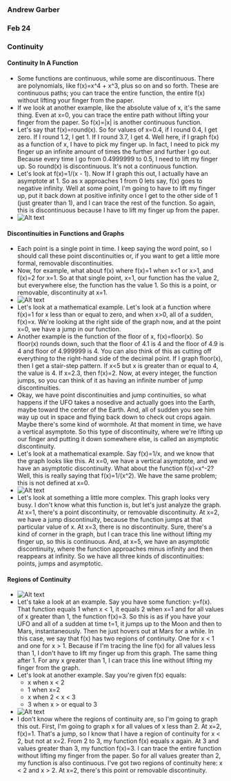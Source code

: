 ### Andrew Garber
### Feb 24
### Continuity

#### Continuity In A Function
 - Some functions are continuous, while some are discontinuous. There are polynomials, like f(x)=x^4 + x^3, plus so on and so forth. These are continuous paths; you can trace the entire function, the entire f(x) without lifting your finger from the paper.
 - If we look at another example, like the absolute value of x, it's the same thing. Even at x=0, you can trace the entire path without lifting your finger from the paper. So f(x)=|x| is another continuous function.
 - Let's say that f(x)=round(x). So for values of x=0.4, if I round 0.4, I get zero. If I round 1.2, I get 1. If I round 3.7, I get 4. Well here, if I graph f(x) as a function of x, I have to pick my finger up. In fact, I need to pick my finger up an infinite amount of times the further and further I go out. Because every time I go from 0.4999999 to 0.5, I need to lift my finger up. So round(x) is discontinuous. It's not a continuous function.
 - Let's look at f(x)=1/(x - 1). Now If I graph this out, I actually have an asymptote at 1. So as x approaches 1 from 0 lets say, f(x) goes to negative infinity. Well at some point, I'm going to have to lift my finger up, put it back down at positive infinity once I get to the other side of 1 (just greater than 1), and I can trace the rest of the function. So again, this is discontinuous because I have to lift my finger up from the paper.
 - ![Alt text](https://study.com/cimages/multimages/16/asymptote-discontinuous-function.jpg)

#### Discontinuities in Functions and Graphs 
 - Each point is a single point in time. I keep saying the word point, so I should call these point discontinuities or, if you want to get a little more formal, removable discontinuities.
 - Now, for example, what about f(x) where f(x)=1 when x<1 or x>1, and f(x)=2 for x=1. So at that single point, x=1, our function has the value 2, but everywhere else, the function has the value 1. So this is a point, or removable, discontinuity at x=1.
 - ![Alt text](https://study.com/cimages/multimages/16/Point_Discontinuity.jpg)
 - Let's look at a mathematical example. Let's look at a function where f(x)=1 for x less than or equal to zero, and when x>0, all of a sudden, f(x)=x. We're looking at the right side of the graph now, and at the point x=0, we have a jump in our function.
 - Another example is the function of the floor of x, f(x)=floor(x). So floor(x) rounds down, such that the floor of 4.1 is 4 and the floor of 4.9 is 4 and floor of 4.999999 is 4. You can also think of this as cutting off everything to the right-hand side of the decimal point. If I graph floor(x), then I get a stair-step pattern. If x<5 but x is greater than or equal to 4, the value is 4. If x=2.3, then f(x)=2. Now, at every integer, the function jumps, so you can think of it as having an infinite number of jump discontinuities.
 - Okay, we have point discontinuities and jump continuities, so what happens if the UFO takes a nosedive and actually goes into the Earth, maybe toward the center of the Earth. And, all of sudden you see him way up out in space and flying back down to check out crops again. Maybe there's some kind of wormhole. At that moment in time, we have a vertical asymptote. So this type of discontinuity, where we're lifting up our finger and putting it down somewhere else, is called an asymptotic discontinuity.
 - Let's look at a mathematical example. Say f(x)=1/x, and we know that the graph looks like this. At x=0, we have a vertical asymptote, and we have an asymptotic discontinuity. What about the function f(x)=x^-2? Well, this is really saying that f(x)=1/(x^2). We have the same problem; this is not defined at x=0.
 - ![Alt text](https://study.com/cimages/multimages/16/AsymptoticDiscontinuity.jpg)
 - Let's look at something a little more complex. This graph looks very busy. I don't know what this function is, but let's just analyze the graph. At x=1, there's a point discontinuity, or removable discontinuity. At x=2, we have a jump discontinuity, because the function jumps at that particular value of x. At x=3, there is no discontinuity. Sure, there's a kind of corner in the graph, but I can trace this line without lifting my finger up, so this is continuous. And, at x=5, we have an asymptotic discontinuity, where the function approaches minus infinity and then reappears at infinity. So we have all three kinds of discontinuities: points, jumps and asymptotic.

#### Regions of Continuity
 - ![Alt text](https://study.com/cimages/multimages/16/regions-around-jumps-graph.jpg)
 - Let's take a look at an example. Say you have some function: y=f(x). That function equals 1 when x < 1, it equals 2 when x=1 and for all values of x greater than 1, the function f(x)=3. So this is as if you have your UFO and all of a sudden at time t=1, it jumps up to the Moon and then to Mars, instantaneously. Then he just hovers out at Mars for a while. In this case, we say that f(x) has two regions of continuity. One for x < 1 and one for x > 1. Because if I'm tracing the line f(x) for all values less than 1, I don't have to lift my finger up from this graph. The same thing after 1. For any x greater than 1, I can trace this line without lifting my finger from the graph.
 - Let's look at another example. Say you're given f(x) equals:
    - x when x < 2
    - 1 when x=2
    - x when 2 < x < 3
    - 3 when x > or equal to 3
 - ![Alt text](https://study.com/cimages/multimages/16/regions-around-kinks-graph.jpg)
 - I don't know where the regions of continuity are, so I'm going to graph this out. First, I'm going to graph x for all values of x less than 2. At x=2, f(x)=1. That's a jump, so I know that I have a region of continuity for x < 2, but not at x=2. From 2 to 3, my function f(x) equals x again. At 3 and values greater than 3, my function f(x)=3. I can trace the entire function without lifting my finger from the paper. So for all values greater than 2, my function is also continuous. I've got two regions of continuity here: x < 2 and x > 2. At x=2, there's this point or removable discontinuity.

